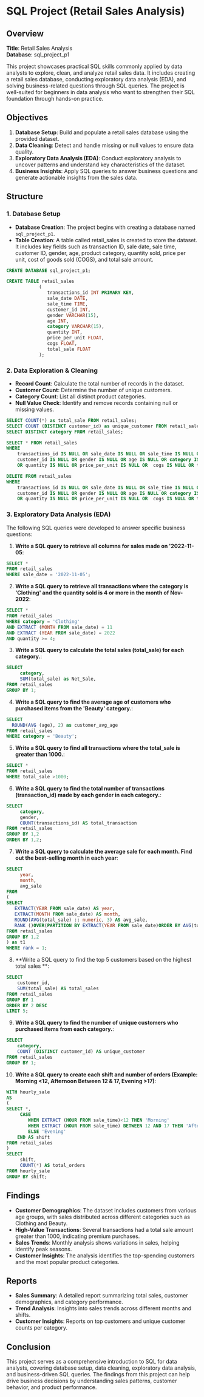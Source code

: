 # SQL Project (Retail Sales Analysis)

## Overview

**Title**: Retail Sales Analysis  
**Database**: sql_project_p1

This project showcases practical SQL skills commonly applied by data analysts to explore, clean, and analyze retail sales data. It includes creating a retail sales database, conducting exploratory data analysis (EDA), and solving business-related questions through SQL queries. The project is well-suited for beginners in data analysis who want to strengthen their SQL foundation through hands-on practice.

## Objectives

1. **Database Setup**: Build and populate a retail sales database using the provided dataset.
2. **Data Cleaning**: Detect and handle missing or null values to ensure data quality.
3. **Exploratory Data Analysis (EDA)**: Conduct exploratory analysis to uncover patterns and understand key characteristics of the dataset.
4. **Business Insights**: Apply SQL queries to answer business questions and generate actionable insights from the sales data.

## Structure

### 1. Database Setup

- **Database Creation**: The project begins with creating a database named `sql_project_p1`.
- **Table Creation**: A table called retail_sales is created to store the dataset. It includes key fields such as transaction ID, sale date, sale time, customer ID, gender, age, product category, quantity sold, price per unit, cost of goods sold (COGS), and total sale amount.

```sql
CREATE DATABASE sql_project_p1;

CREATE TABLE retail_sales
            (
               transactions_id INT PRIMARY KEY,
               sale_date DATE,
               sale_time TIME,	
               customer_id INT,
               gender VARCHAR(15),
               age INT,
               category VARCHAR(15),
               quantity INT,
               price_per_unit FLOAT,
               cogs FLOAT,
               total_sale FLOAT
            );
```

### 2. Data Exploration & Cleaning 

- **Record Count**: Calculate the total number of records in the dataset.
- **Customer Count**: Determine the number of unique customers.
- **Category Count**: List all distinct product categories.
- **Null Value Check**: Identify and remove records containing null or missing values.

```sql
SELECT COUNT(*) as total_sale FROM retail_sales;
SELECT COUNT (DISTINCT customer_id) as unique_customer FROM retail_sales;
SELECT DISTINCT category FROM retail_sales;

SELECT * FROM retail_sales
WHERE 
    transactions_id IS NULL OR sale_date IS NULL OR sale_time IS NULL OR
    customer_id IS NULL OR gender IS NULL OR age IS NULL OR category IS NULL
    OR quantity IS NULL OR price_per_unit IS NULL OR  cogs IS NULL OR total_sale IS NULL;

DELETE FROM retail_sales
WHERE 
    transactions_id IS NULL OR sale_date IS NULL OR sale_time IS NULL OR
    customer_id IS NULL OR gender IS NULL OR age IS NULL OR category IS NULL
    OR quantity IS NULL OR price_per_unit IS NULL OR  cogs IS NULL OR total_sale IS NULL;
```

### 3. Exploratory Data Analysis (EDA)

The following SQL queries were developed to answer specific business questions:

1. **Write a SQL query to retrieve all columns for sales made on '2022-11-05**:
```sql
SELECT *
FROM retail_sales
WHERE sale_date = '2022-11-05';
```

2. **Write a SQL query to retrieve all transactions where the category is 'Clothing' and the quantity sold is 4 or more in the month of Nov-2022**:
```sql
SELECT *
FROM retail_sales
WHERE category = 'Clothing'
AND EXTRACT (MONTH FROM sale_date) = 11
AND EXTRACT (YEAR FROM sale_date) = 2022
AND quantity >= 4;
```

3. **Write a SQL query to calculate the total sales (total_sale) for each category.**:
```sql
SELECT 
     category,
     SUM(total_sale) as Net_Sale,
FROM retail_sales
GROUP BY 1;
```

4. **Write a SQL query to find the average age of customers who purchased items from the 'Beauty' category.**:
```sql
SELECT   
  ROUND(AVG (age), 2) as customer_avg_age
FROM retail_sales
WHERE category = 'Beauty';
```

5. **Write a SQL query to find all transactions where the total_sale is greater than 1000.**:
```sql
SELECT * 
FROM retail_sales
WHERE total_sale >1000;

```

6. **Write a SQL query to find the total number of transactions (transaction_id) made by each gender in each category.**:
```sql
SELECT 
     category,
	 gender,
	 COUNT(transactions_id) AS total_transaction
FROM retail_sales
GROUP BY 1,2
ORDER BY 1,2;
```

7. **Write a SQL query to calculate the average sale for each month. Find out the best-selling month in each year**:
```sql
SELECT
     year,
	 month,
	 avg_sale
FROM
(
SELECT
   EXTRACT(YEAR FROM sale_date) AS year,
   EXTRACT(MONTH FROM sale_date) AS month,
   ROUND(AVG(total_sale) :: numeric, 3) AS avg_sale,
   RANK ()OVER(PARTITION BY EXTRACT(YEAR FROM sale_date)ORDER BY AVG(total_sale)DESC) AS rank
FROM retail_sales
GROUP BY 1,2
) as t1
WHERE rank = 1;
```

8. **Write a SQL query to find the top 5 customers based on the highest total sales **:
```sql
SELECT 
    customer_id,
    SUM(total_sale) AS total_sales
FROM retail_sales
GROUP BY 1
ORDER BY 2 DESC
LIMIT 5;

```

9. **Write a SQL query to find the number of unique customers who purchased items from each category.**:
```sql
SELECT 
    category,
    COUNT (DISTINCT customer_id) AS unique_customer
FROM retail_sales
GROUP BY 1;
```

10. **Write a SQL query to create each shift and number of orders (Example: Morning <12, Afternoon Between 12 & 17, Evening >17)**:
```sql
WITH hourly_sale
AS
(
SELECT *,
     CASE 
        WHEN EXTRACT (HOUR FROM sale_time)<12 THEN 'Morning'
        WHEN EXTRACT (HOUR FROM sale_time) BETWEEN 12 AND 17 THEN 'Afternoon'
		ELSE 'Evening'
	END AS shift
FROM retail_sales
)
SELECT
     shift,
	 COUNT(*) AS total_orders
FROM hourly_sale
GROUP BY shift;
```

## Findings

- **Customer Demographics**: The dataset includes customers from various age groups, with sales distributed across different categories such as Clothing and Beauty.
- **High-Value Transactions**: Several transactions had a total sale amount greater than 1000, indicating premium purchases.
- **Sales Trends**: Monthly analysis shows variations in sales, helping identify peak seasons.
- **Customer Insights**: The analysis identifies the top-spending customers and the most popular product categories.

## Reports

- **Sales Summary**: A detailed report summarizing total sales, customer demographics, and category performance.
- **Trend Analysis**: Insights into sales trends across different months and shifts.
- **Customer Insights**: Reports on top customers and unique customer counts per category.

## Conclusion

This project serves as a comprehensive introduction to SQL for data analysts, covering database setup, data cleaning, exploratory data analysis, and business-driven SQL queries. The findings from this project can help drive business decisions by understanding sales patterns, customer behavior, and product performance.










